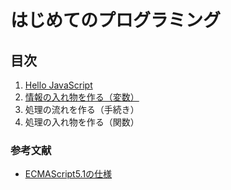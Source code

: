 
# はじめてのプログラミング

## 目次

 1. [Hello JavaScript](https://github.com/MSakamaki/javascript-handson-beginner-21cafe/blob/master/01_helloJavaScript.md)
 1. [情報の入れ物を作る（変数）](https://github.com/MSakamaki/javascript-handson-beginner-21cafe/blob/master/02_ContainerOfInformation.md)
 1. 処理の流れを作る（手続き）
 1. 処理の入れ物を作る（関数）

### 参考文献


 + [ECMAScript5.1の仕様](http://www.ecma-international.org/ecma-262/5.1/)
